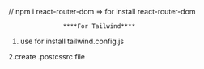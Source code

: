 // npm i react-router-dom => for install react-router-dom 


                   ****For Tailwind****

 1. use for install tailwind.config.js
 
 <!-- npm install -D tailwindcss postcss
npx tailwindcss init -->

2.create .postcssrc file 

